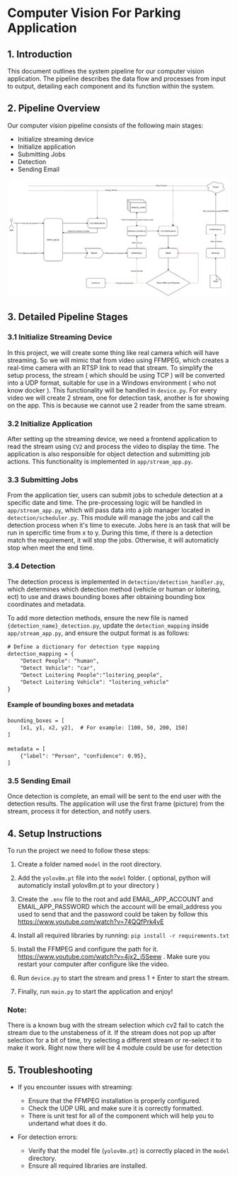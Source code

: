 


# Computer Vision For Parking Application

## 1. Introduction

This document outlines the system pipeline for our computer vision application. The pipeline describes the data flow and processes from input to output, detailing each component and its function within the system.

## 2. Pipeline Overview

Our computer vision pipeline consists of the following main stages:

- Initialize streaming device
- Initialize application
- Submitting Jobs
- Detection
- Sending Email

![Pipeline](./image.png)

## 3. Detailed Pipeline Stages


### 3.1 Initialize Streaming Device

In this project, we will create some thing like real camera which will have streaming. So we will mimic that from video using FFMPEG, which creates a real-time camera with an RTSP link to read that stream. To simplify the setup process, the stream ( which should be using TCP ) will be converted into a UDP format, suitable for use in a Windows environment ( who not know docker ). This functionality will be handled in `device.py`. 
For every video we will create 2 stream, one for detection task, another is for showing on the app. This is because we cannot use 2 reader from the same stream.

### 3.2 Initialize Application

After setting up the streaming device, we need a frontend application to read the stream using `CV2` and process the video to display the time. The application is also responsible for object detection and submitting job actions. This functionality is implemented in `app/stream_app.py`.


### 3.3 Submitting Jobs

From the application tier, users can submit jobs to schedule detection at a specific date and time. The pre-processing logic will be handled in `app/stream_app.py`, which will pass data into a job manager located in `detection/scheduler.py`. This module will manage the jobs and call the detection process when it's time to execute. Jobs here is an task that will be run in spercific time from x to y. During this time, if there is a detection match the requirement, it will stop the jobs. Otherwise, it will automaticly stop when meet the end time.

### 3.4 Detection

The detection process is implemented in `detection/detection_handler.py`, which determines which detection method (vehicle or human or loitering, ect) to use and draws bounding boxes after obtaining bounding box coordinates and metadata. 

To add more detection methods, ensure the new file is named `{detection_name}_detection.py`, update the `detection_mapping` inside `app/stream_app.py`, and ensure the output format is as follows:
```
# Define a dictionary for detection type mapping
detection_mapping = {
    "Detect People": "human",
    "Detect Vehicle": "car",
    "Detect Loitering People":"loitering_people",
    "Detect Loitering Vehicle": "loitering_vehicle"
}
```


#### Example of bounding boxes and metadata
```
bounding_boxes = [
    [x1, y1, x2, y2],  # For example: [100, 50, 200, 150]
]

metadata = [
    {"label": "Person", "confidence": 0.95},
]
```
### 3.5 Sending Email

Once detection is complete, an email will be sent to the end user with the detection results. The application will use the first frame (picture) from the stream, process it for detection, and notify users.

## 4. Setup Instructions

To run the project we need to follow these steps:
1. Create a folder named `model` in the root directory.
2. Add the `yolov8m.pt` file into the `model` folder. ( optional, python will automaticly install yolov8m.pt to your directory )
3. Create the `.env` file to the root and add EMAIL_APP_ACCOUNT and EMAIL_APP_PASSWORD which the account will be email_address you used to send that and the password could be taken by follow this
https://www.youtube.com/watch?v=74QQfPrk4vE  

4. Install all required libraries by running:
   `pip install -r requirements.txt`

5. Install the FFMPEG and configure the path for it.  https://www.youtube.com/watch?v=4jx2_j5Seew . Make sure you restart your computer after configure like the video.
6. Run `device.py` to start the stream and press 1 + Enter to start the stream. 
7. Finally, run `main.py` to start the application and enjoy!

### Note:
There is a known bug with the stream selection which cv2 fail to catch the stream due to the unstabeness of it. If the stream does not pop up after selection for a bit of time, try selecting a different stream or re-select it  to make it work.
Right now there will be 4 module could be use for detection

## 5. Troubleshooting

- If you encounter issues with streaming:
  - Ensure that the FFMPEG installation is properly configured.
  - Check the UDP URL and make sure it is correctly formatted.
  - There is unit test for all of the component which will help you to undertand what does it do.

- For detection errors:
  - Verify that the model file (`yolov8m.pt`) is correctly placed in the `model` directory.
  - Ensure all required libraries are installed.
